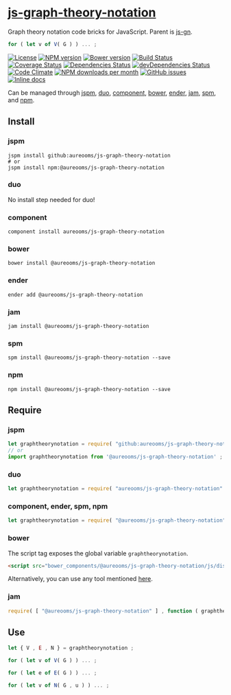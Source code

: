 [js-graph-theory-notation](http://make-github-pseudonymous-again.github.io/js-graph-theory-notation)
==

Graph theory notation code bricks for JavaScript. Parent is
[js-gn](https://github.com/make-github-pseudonymous-again/js-gn).

```js
for ( let v of V( G ) ) ... ;
```

[![License](https://img.shields.io/github/license/make-github-pseudonymous-again/js-graph-theory-notation.svg?style=flat)](https://raw.githubusercontent.com/make-github-pseudonymous-again/js-graph-theory-notation/master/LICENSE)
[![NPM version](https://img.shields.io/npm/v/@aureooms/js-graph-theory-notation.svg?style=flat)](https://www.npmjs.org/package/@aureooms/js-graph-theory-notation)
[![Bower version](https://img.shields.io/bower/v/@aureooms/js-graph-theory-notation.svg?style=flat)](http://bower.io/search/?q=@aureooms/js-graph-theory-notation)
[![Build Status](https://img.shields.io/travis/make-github-pseudonymous-again/js-graph-theory-notation.svg?style=flat)](https://travis-ci.org/make-github-pseudonymous-again/js-graph-theory-notation)
[![Coverage Status](https://img.shields.io/coveralls/make-github-pseudonymous-again/js-graph-theory-notation.svg?style=flat)](https://coveralls.io/r/make-github-pseudonymous-again/js-graph-theory-notation)
[![Dependencies Status](https://img.shields.io/david/make-github-pseudonymous-again/js-graph-theory-notation.svg?style=flat)](https://david-dm.org/make-github-pseudonymous-again/js-graph-theory-notation#info=dependencies)
[![devDependencies Status](https://img.shields.io/david/dev/make-github-pseudonymous-again/js-graph-theory-notation.svg?style=flat)](https://david-dm.org/make-github-pseudonymous-again/js-graph-theory-notation#info=devDependencies)
[![Code Climate](https://img.shields.io/codeclimate/github/make-github-pseudonymous-again/js-graph-theory-notation.svg?style=flat)](https://codeclimate.com/github/make-github-pseudonymous-again/js-graph-theory-notation)
[![NPM downloads per month](https://img.shields.io/npm/dm/@aureooms/js-graph-theory-notation.svg?style=flat)](https://www.npmjs.org/package/@aureooms/js-graph-theory-notation)
[![GitHub issues](https://img.shields.io/github/issues/make-github-pseudonymous-again/js-graph-theory-notation.svg?style=flat)](https://github.com/make-github-pseudonymous-again/js-graph-theory-notation/issues)
[![Inline docs](http://inch-ci.org/github/make-github-pseudonymous-again/js-graph-theory-notation.svg?branch=master&style=shields)](http://inch-ci.org/github/make-github-pseudonymous-again/js-graph-theory-notation)

Can be managed through [jspm](https://github.com/jspm/jspm-cli),
[duo](https://github.com/duojs/duo),
[component](https://github.com/componentjs/component),
[bower](https://github.com/bower/bower),
[ender](https://github.com/ender-js/Ender),
[jam](https://github.com/caolan/jam),
[spm](https://github.com/spmjs/spm),
and [npm](https://github.com/npm/npm).

## Install

### jspm
```terminal
jspm install github:aureooms/js-graph-theory-notation
# or
jspm install npm:@aureooms/js-graph-theory-notation
```
### duo
No install step needed for duo!

### component
```terminal
component install aureooms/js-graph-theory-notation
```

### bower
```terminal
bower install @aureooms/js-graph-theory-notation
```

### ender
```terminal
ender add @aureooms/js-graph-theory-notation
```

### jam
```terminal
jam install @aureooms/js-graph-theory-notation
```

### spm
```terminal
spm install @aureooms/js-graph-theory-notation --save
```

### npm
```terminal
npm install @aureooms/js-graph-theory-notation --save
```

## Require
### jspm
```js
let graphtheorynotation = require( "github:aureooms/js-graph-theory-notation" ) ;
// or
import graphtheorynotation from '@aureooms/js-graph-theory-notation' ;
```
### duo
```js
let graphtheorynotation = require( "aureooms/js-graph-theory-notation" ) ;
```

### component, ender, spm, npm
```js
let graphtheorynotation = require( "@aureooms/js-graph-theory-notation" ) ;
```

### bower
The script tag exposes the global variable `graphtheorynotation`.
```html
<script src="bower_components/@aureooms/js-graph-theory-notation/js/dist/graph-theory-notation.min.js"></script>
```
Alternatively, you can use any tool mentioned [here](http://bower.io/docs/tools/).

### jam
```js
require( [ "@aureooms/js-graph-theory-notation" ] , function ( graphtheorynotation ) { ... } ) ;
```


## Use

```js
let { V , E , N } = graphtheorynotation ;

for ( let v of V( G ) ) ... ;

for ( let e of E( G ) ) ... ;

for ( let v of N( G , u ) ) ... ;
```

